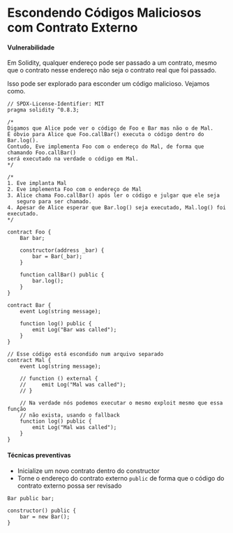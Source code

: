 # Escondendo Códigos Maliciosos com Contrato Externo

#### Vulnerabilidade <a href="#vulnerability" id="vulnerability"></a>

Em Solidity, qualquer endereço pode ser passado a um contrato, mesmo que o contrato nesse endereço não seja o contrato real que foi passado.

Isso pode ser explorado para esconder um código malicioso. Vejamos como.

```solidity
// SPDX-License-Identifier: MIT
pragma solidity ^0.8.3;

/*
Digamos que Alice pode ver o código de Foo e Bar mas não o de Mal.
É óbvio para Alice que Foo.callBar() executa o código dentro do Bar.log().
Contudo, Eve implementa Foo com o endereço do Mal, de forma que chamando Foo.callBar()
será executado na verdade o código em Mal.
*/

/*
1. Eve implanta Mal
2. Eve implementa Foo com o endereço de Mal
3. Alice chama Foo.callBar() após ler o código e julgar que ele seja
   seguro para ser chamado.
4. Apesar de Alice esperar que Bar.log() seja executado, Mal.log() foi executado.
*/

contract Foo {
    Bar bar;

    constructor(address _bar) {
        bar = Bar(_bar);
    }

    function callBar() public {
        bar.log();
    }
}

contract Bar {
    event Log(string message);

    function log() public {
        emit Log("Bar was called");
    }
}

// Esse código está escondido num arquivo separado
contract Mal {
    event Log(string message);

    // function () external {
    //     emit Log("Mal was called");
    // }

    // Na verdade nós podemos executar o mesmo exploit mesmo que essa função
    // não exista, usando o fallback
    function log() public {
        emit Log("Mal was called");
    }
}
```

#### Técnicas preventivas <a href="#preventative-techniques" id="preventative-techniques"></a>

* Inicialize um novo contrato dentro do constructor
* Torne o endereço do contrato externo `public` de forma que o código do contrato externo possa ser revisado

```solidity
Bar public bar;

constructor() public {
    bar = new Bar();
}
```
